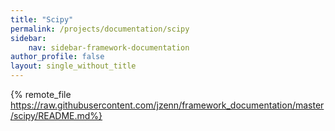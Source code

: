 ```yaml
---
title: "Scipy"
permalink: /projects/documentation/scipy
sidebar: 
    nav: sidebar-framework-documentation
author_profile: false
layout: single_without_title
---
```


{% remote_file https://raw.githubusercontent.com/jzenn/framework_documentation/master/scipy/README.md%}